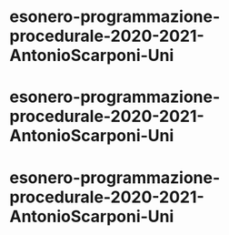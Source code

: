 # esonero-programmazione-procedurale-2020-2021-AntonioScarponi-Uni
# esonero-programmazione-procedurale-2020-2021-AntonioScarponi-Uni
# esonero-programmazione-procedurale-2020-2021-AntonioScarponi-Uni
